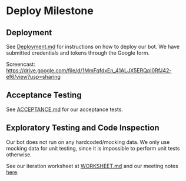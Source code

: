 # Deploy Milestone

## Deployment

See [Deployment.md](Deployment.md) for instructions on how to deploy our bot. We have submitted credentials and tokens through the Google form. 

Screencast: https://drive.google.com/file/d/1MmFqfdxEn_41ALJX5ERQpI0RfJ42-ef6/view?usp=sharing

## Acceptance Testing

See [ACCEPTANCE.md](ACCEPTANCE.md) for our acceptance tests.

## Exploratory Testing and Code Inspection

Our bot does not run on any hardcoded/mocking data. We only use mocking data for unit testing, since it is impossible to perform unit tests otherwise.

See our iteration worksheet at [WORKSHEET.md](WORKSHEET.md) and our meeting notes [here](https://docs.google.com/document/d/1VgVPGERCl8Ig4kG48JwFcjqe_AqHXk9osnC4lFbZeR0/edit?usp=sharing).
